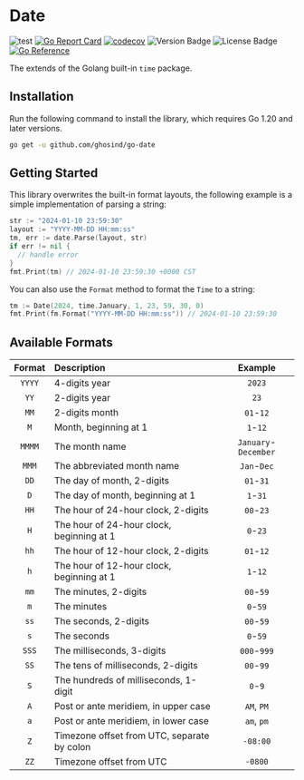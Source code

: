 # Date

![test](https://github.com/ghosind/go-date/workflows/test/badge.svg)
[![Go Report Card](https://goreportcard.com/badge/github.com/ghosind/go-date)](https://goreportcard.com/report/github.com/ghosind/go-date)
[![codecov](https://codecov.io/gh/ghosind/go-date/branch/main/graph/badge.svg)](https://codecov.io/gh/ghosind/go-date)
![Version Badge](https://img.shields.io/github/v/release/ghosind/go-date)
![License Badge](https://img.shields.io/github/license/ghosind/go-date)
[![Go Reference](https://pkg.go.dev/badge/github.com/ghosind/go-date.svg)](https://pkg.go.dev/github.com/ghosind/go-date)

The extends of the Golang built-in `time` package.

## Installation

Run the following command to install the library, which requires Go 1.20 and later versions.

```sh
go get -u github.com/ghosind/go-date
```

## Getting Started

This library overwrites the built-in format layouts, the following example is a simple implementation of parsing a string:

```go
str := "2024-01-10 23:59:30"
layout := "YYYY-MM-DD HH:mm:ss"
tm, err := date.Parse(layout, str)
if err != nil {
  // handle error
}
fmt.Print(tm) // 2024-01-10 23:59:30 +0000 CST
```

You can also use the `Format` method to format the `Time` to a string:

```go
tm := Date(2024, time.January, 1, 23, 59, 30, 0)
fmt.Print(fm.Format("YYYY-MM-DD HH:mm:ss")) // 2024-01-10 23:59:30
```

## Available Formats

| Format | Description                                 |       Example        |
| :----: | :------------------------------------------ | :------------------: |
| `YYYY` | 4-digits year                               |        `2023`        |
|  `YY`  | 2-digits year                               |         `23`         |
|  `MM`  | 2-digits month                              |      `01`-`12`       |
|  `M`   | Month, beginning at 1                       |       `1`-`12`       |
| `MMMM` | The month name                              | `January`-`December` |
| `MMM`  | The abbreviated month name                  |     `Jan`-`Dec`      |
|  `DD`  | The day of month, 2-digits                  |      `01`-`31`       |
|  `D`   | The day of month, beginning at 1            |       `1`-`31`       |
|  `HH`  | The hour of 24-hour clock, 2-digits         |      `00`-`23`       |
|  `H`   | The hour of 24-hour clock, beginning at 1   |       `0`-`23`       |
|  `hh`  | The hour of 12-hour clock, 2-digits         |      `01`-`12`       |
|  `h`   | The hour of 12-hour clock, beginning at 1   |       `1`-`12`       |
|  `mm`  | The minutes, 2-digits                       |      `00`-`59`       |
|  `m`   | The minutes                                 |       `0`-`59`       |
|  `ss`  | The seconds, 2-digits                       |      `00`-`59`       |
|  `s`   | The seconds                                 |       `0`-`59`       |
| `SSS`  | The milliseconds, 3-digits                  |     `000`-`999`      |
|  `SS`  | The tens of milliseconds, 2-digits          |      `00`-`99`       |
|  `S`   | The hundreds of milliseconds, 1-digit       |       `0`-`9`        |
|  `A`   | Post or ante meridiem, in upper case        |      `AM`, `PM`      |
|  `a`   | Post or ante meridiem, in lower case        |      `am`, `pm`      |
|  `Z`   | Timezone offset from UTC, separate by colon |       `-08:00`       |
|  `ZZ`  | Timezone offset from UTC                    |       `-0800`        |
